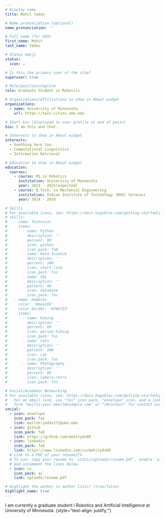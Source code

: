 ```yaml
---
# Display name
title: Mohit Yadav

# Name pronunciation (optional)
name_pronunciation: ''

# Full name (for SEO)
first_name: Mohit
last_name: Yadav

# Status emoji
status:
  icon: ☕️

# Is this the primary user of the site?
superuser: true

# Role/position/tagline
role: Graduate Student in Robotics

# Organizations/Affiliations to show in About widget
organizations:
  - name: University of Minnesota
    url: https://twin-cities.umn.edu

# Short bio (displayed in user profile at end of posts)
bio: I am this and that.

# Interests to show in About widget
interests:
  - Somthing here too.
  - Computational Linguistics
  - Information Retrieval

# Education to show in About widget
education:
  courses:
    - course: MS in Robotics
      institution: University of Minnesota
      year: 2023 - 2025(expected)
    - course: B.Tech. in Mechanial Engineering
      institution: Indian Institute of Technology (BHU) Varanasi
      year: 2014 - 2018

# Skills
# For available icons, see: https://docs.hugoblox.com/getting-started/page-builder/#icons
# skills:
#   - name: Technical
#     items:
#       - name: Python
#         description: ''
#         percent: 80
#         icon: python
#         icon_pack: fab
#       - name: Data Science
#         description: ''
#         percent: 100
#         icon: chart-line
#         icon_pack: fas
#       - name: SQL
#         description: ''
#         percent: 40
#         icon: database
#         icon_pack: fas
#   - name: Hobbies
#     color: '#eeac02'
#     color_border: '#f0bf23'
#     items:
#       - name: Hiking
#         description: ''
#         percent: 60
#         icon: person-hiking
#         icon_pack: fas
#       - name: Cats
#         description: ''
#         percent: 100
#         icon: cat
#         icon_pack: fas
#       - name: Photography
#         description: ''
#         percent: 80
#         icon: camera-retro
#         icon_pack: fas

# Social/Academic Networking
# For available icons, see: https://docs.hugoblox.com/getting-started/page-builder/#icons
#   For an email link, use "fas" icon pack, "envelope" icon, and a link in the
#   form "mailto:your-email@example.com" or "/#contact" for contact widget.
social:
  - icon: envelope
    icon_pack: fas
    link: mailto:yadav171@umn.edu
  - icon: github
    icon_pack: fab
    link: https://github.com/mohitydv09
  - icon: linkedin
    icon_pack: fab
    link: https://www.linkedin.com/in/mohitydv09
  # Link to a PDF of your resume/CV.
  # To use: copy your resume to `static/uploads/resume.pdf`, enable `ai` icons in `params.yaml`,
  # and uncomment the lines below.
  - icon: cv
    icon_pack: ai
    link: uploads/resume.pdf

# Highlight the author in author lists? (true/false)
highlight_name: true
---
```


I am currently a graduate student i Robotics and Artificial Intelligence at University of Minnesota.
{style="text-align: justify;"}
